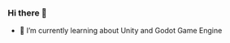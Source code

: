 ### Hi there 👋
- 🌱 I’m currently learning about Unity and Godot Game Engine
<!--
**zaidanyahya/zaidanyahya** is a ✨ _special_ ✨ repository because its `README.md` (this file) appears on your GitHub profile.

Here are some ideas to get you started:


- 👯 I ’m looking to collaborate on ...
- 🤔 I’m looking for help with ...
- 💬 Ask me about ...
- 📫 How to reach me: ...
- 😄 Pronouns: ...
- ⚡ Fun fact: ...
-->
